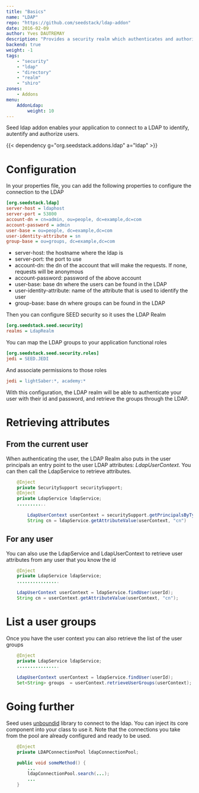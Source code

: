 ```yaml
---
title: "Basics"
name: "LDAP"
repo: "https://github.com/seedstack/ldap-addon"
date: 2016-02-09
author: Yves DAUTREMAY
description: "Provides a security realm which authenticates and authorizes subjects with an LDAP directory."
backend: true
weight: -1
tags:
    - "security"
    - "ldap"
    - "directory"
    - "realm"
    - "shiro"
zones:
    - Addons
menu:
    AddonLdap:
        weight: 10
---
```


Seed ldap addon enables your application to connect to a LDAP to identify, autentify and authorize users.

{{< dependency g="org.seedstack.addons.ldap" a="ldap" >}}

# Configuration

In your properties file, you can add the following properties to configure the connection to the LDAP

```ini
[org.seedstack.ldap]
server-host = ldaphost
server-port = 53800
account-dn = cn=admin, ou=people, dc=example,dc=com
account-password = admin
user-base = ou=people, dc=example,dc=com
user-identity-attribute = sn
group-base = ou=groups, dc=example,dc=com
```

* server-host: the hostname where the ldap is
* server-port: the port to use
* account-dn: the dn of the account that will make the requests. If none, requests will be anonymous
* account-password: password of the above account
* user-base: base dn where the users can be found in the LDAP
* user-identity-attribute: name of the attribute that is used to identify the user
* group-base: base dn where groups can be found in the LDAP

Then you can configure SEED security so it uses the LDAP Realm

```ini
[org.seedstack.seed.security]
realms = LdapRealm
```

You can map the LDAP groups to your application functional roles
```ini
[org.seedstack.seed.security.roles]
jedi = SEED.JEDI
```

And associate permissions to those roles
```ini
jedi = lightSaber:*, academy:*
```

With this configuration, the LDAP realm will be able to authenticate your user with their id and password, and retrieve the groups through the LDAP.

# Retrieving attributes

## From the current user

When authenticating the user, the LDAP Realm also puts in the user principals an entry point to the user LDAP attributes: _LdapUserContext_. You can then call the LdapService to retrieve attributes.

```java
    @Inject
    private SecuritySupport securitySupport;
    @Inject
    private LdapService ldapService;
    ...........
    
        LdapUserContext userContext = securitySupport.getPrincipalsByType(LdapUserContext.class).iterator().next().getPrincipal();
        String cn = ldapService.getAttributeValue(userContext, "cn")
```

## For any user

You can also use the LdapService and LdapUserContext to retrieve user attributes from any user that you know the id

```java
    @Inject
    private LdapService ldapService;
    ................
    
    LdapUserContext userContext = ldapService.findUser(userId);
    String cn = userContext.getAttributeValue(userContext, "cn");
```

# List a user groups

Once you have the user context you can also retrieve the list of the user groups

```java
    @Inject
    private LdapService ldapService;
    ................
    
    LdapUserContext userContext = ldapService.findUser(userId);
    Set<String> groups  = userContext.retrieveUserGroups(userContext);
```

# Going further

Seed uses [unboundid](https://www.unboundid.com/) library to connect to the ldap. You can inject its core component into your class to use it. Note that the connections you take from the pool are already configured and ready to be used.

```java
    @Inject
    private LDAPConnectionPool ldapConnectionPool;

    public void someMethod() {
        ...
        ldapConnectionPool.search(...);
        ...
    }
```
